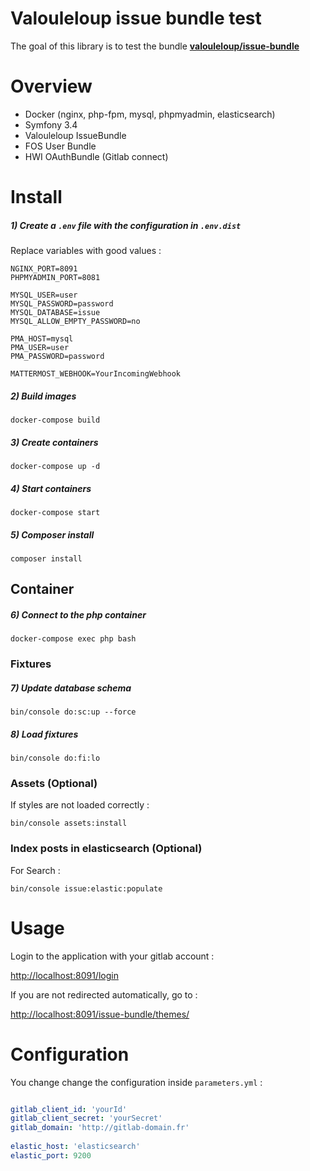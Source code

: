 Valouleloup issue bundle test
========================

The goal of this library is to test the bundle [**valouleloup/issue-bundle**][90]

# Overview
 
 * Docker (nginx, php-fpm, mysql, phpmyadmin, elasticsearch)
 * Symfony 3.4
 * Valouleloup IssueBundle
 * FOS User Bundle
 * HWI OAuthBundle (Gitlab connect)

# Install
 
 ##### 1) Create a ` .env ` file with the configuration in ` .env.dist `
 
 Replace variables with good values :
 
 ```
 NGINX_PORT=8091
 PHPMYADMIN_PORT=8081
  
 MYSQL_USER=user
 MYSQL_PASSWORD=password
 MYSQL_DATABASE=issue
 MYSQL_ALLOW_EMPTY_PASSWORD=no
  
 PMA_HOST=mysql
 PMA_USER=user
 PMA_PASSWORD=password
  
 MATTERMOST_WEBHOOK=YourIncomingWebhook
 ```
 
 ##### 2) Build images
 
 ` docker-compose build `
 
 ##### 3) Create containers
 
 ` docker-compose up -d `
 
 ##### 4) Start containers
 
 ` docker-compose start `
 
 ##### 5) Composer install
 
 ` composer install `
 
## Container
 
 ##### 6) Connect to the php container
 
 ` docker-compose exec php bash `
 
### Fixtures
  
  ##### 7) Update database schema
  
  ` bin/console do:sc:up --force `
  
  ##### 8) Load fixtures
  
  ` bin/console do:fi:lo `
  
### Assets (Optional)

  If styles are not loaded correctly :
  
  ` bin/console assets:install `
  
### Index posts in elasticsearch (Optional)

  For Search :

  ` bin/console issue:elastic:populate `
 
# Usage
 
 Login to the application with your gitlab account :
 
 [http://localhost:8091/login][93]
 
 If you are not redirected automatically, go to :
 
 [http://localhost:8091/issue-bundle/themes/][91]
 
# Configuration

 You change change the configuration inside ` parameters.yml ` :
 
 ```yml
 
 gitlab_client_id: 'yourId'
 gitlab_client_secret: 'yourSecret'
 gitlab_domain: 'http://gitlab-domain.fr'
  
 elastic_host: 'elasticsearch'
 elastic_port: 9200
 ``` 
 

[90]: https://github.com/Valouleloup/IssueBundle
[91]: http://localhost:8091/issue-bundle/themes/
[93]: http://localhost:8091/login

